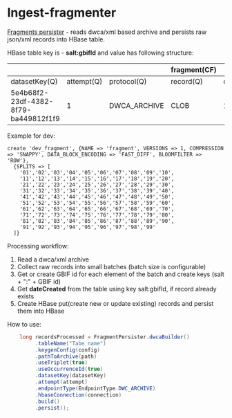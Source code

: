 # Ingest-fragmenter

[Fragments persister](src/main/java/org/gbif/pipelines/fragmenter/FragmentPersister.java) - reads dwca/xml based archive and persists raw json/xml records into HBase table.

HBase table key is - **salt:gbifId** and value has following structure:

|   |   |   |fragment(CF)|   |   |
|---|---|---|------------|---|---|
|datasetKey(Q)|attempt(Q)|protocol(Q)|record(Q)|dateCreated(Q)|dateUpdated(Q)  |
|5e4b68f2-23df-4382-8f79-ba449812f1f9|1|DWCA_ARCHIVE|CLOB|1587372235|1587372235|

Example for dev:
```
create 'dev_fragment', {NAME => 'fragment', VERSIONS => 1, COMPRESSION => 'SNAPPY', DATA_BLOCK_ENCODING => 'FAST_DIFF', BLOOMFILTER => 'ROW'},
  {SPLITS => [
    '01','02','03','04','05','06','07','08','09','10',
    '11','12','13','14','15','16','17','18','19','20',
    '21','22','23','24','25','26','27','28','29','30',
    '31','32','33','34','35','36','37','38','39','40',
    '41','42','43','44','45','46','47','48','49','50',
    '51','52','53','54','55','56','57','58','59','60',
    '61','62','63','64','65','66','67','68','69','70',
    '71','72','73','74','75','76','77','78','79','80',
    '81','82','83','84','85','86','87','88','89','90',
    '91','92','93','94','95','96','97','98','99'
  ]}
```

Processing workflow:
1. Read a dwca/xml archive
2. Collect raw records into small batches (batch size is configurable)
3. Get or create GBIF id for each element of the batch and create keys (salt + ":" + GBIF id)
4. Get **dateCreated** from the table using key salt:gbifId, if record already exists
5. Create HBase put(create new or update existing) records and persist them into HBase

How to use:
```java
    long recordsProcessed = FragmentPersister.dwcaBuilder()
         .tableName("Tabe name")
         .keygenConfig(config)
         .pathToArchive(path)
         .useTriplet(true)
         .useOccurrenceId(true)
         .datasetKey(datasetKey)
         .attempt(attempt)
         .endpointType(EndpointType.DWC_ARCHIVE)
         .hbaseConnection(connection)
         .build()
         .persist();
```
